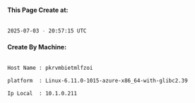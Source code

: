 
   
#### This Page Create at:

```bash

2025-07-03 - 20:57:15 UTC

```

#### Create By Machine:

```bash

Host Name : pkrvmbietmlfzoi

platform  : Linux-6.11.0-1015-azure-x86_64-with-glibc2.39

Ip Local  : 10.1.0.211

```

